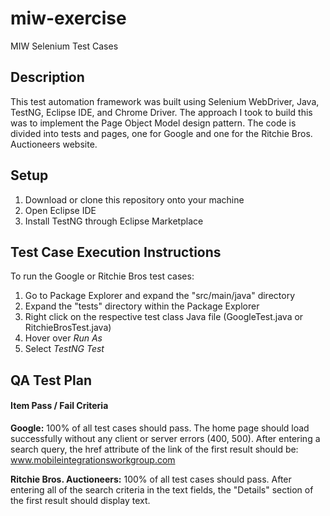 # miw-exercise
MIW Selenium Test Cases

## Description
This test automation framework was built using Selenium WebDriver, Java, TestNG, Eclipse IDE, and Chrome Driver. The approach I took to build this was to implement the Page Object Model design pattern. The code is divided into tests and pages, one for Google and one for the Ritchie Bros. Auctioneers website. 

## Setup
1. Download or clone this repository onto your machine
2. Open Eclipse IDE
3. Install TestNG through Eclipse Marketplace

## Test Case Execution Instructions
To run the Google or Ritchie Bros test cases:
1. Go to Package Explorer and expand the "src/main/java" directory
2. Expand the "tests" directory within the Package Explorer
3. Right click on the respective test class Java file (GoogleTest.java or RitchieBrosTest.java)
4. Hover over <i>Run As</i>
5. Select <i>TestNG Test</i>

## QA Test Plan

#### Item Pass / Fail Criteria

<b>Google:</b>
100% of all test cases should pass. The home page should load successfully without any client or server errors (400, 500). After entering a search query, the href attribute of the link of the first result should be: www.mobileintegrationsworkgroup.com

<b>Ritchie Bros. Auctioneers:</b>
100% of all test cases should pass. After entering all of the search criteria in the text fields, the "Details" section of the first result should display text.
